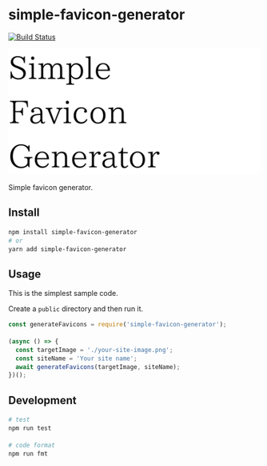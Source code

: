 # simple-favicon-generator

[![Build Status](https://travis-ci.org/shinshin86/simple-favicon-generator.svg?branch=main)](https://travis-ci.org/shinshin86/simple-favicon-generator)

![simple-favicon-generator logo](./logo/simple-favicon-generator-logo.png)

Simple favicon generator.

## Install

```sh
npm install simple-favicon-generator
# or
yarn add simple-favicon-generator
```

## Usage

This is the simplest sample code.

Create a `public` directory and then run it.

```javascript
const generateFavicons = require('simple-favicon-generator');

(async () => {
  const targetImage = './your-site-image.png';
  const siteName = 'Your site name';
  await generateFavicons(targetImage, siteName);
})();
```

## Development

```sh
# test
npm run test

# code format
npm run fmt
```
